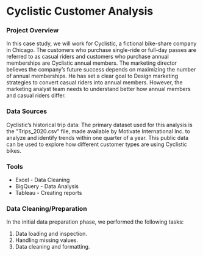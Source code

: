 # Cyclistic Customer Analysis

### Project Overview

In this case study, we will work for Cyclistic, a fictional bike-share company in Chicago. The customers who purchase single-ride or full-day passes are referred to as casual riders and customers who purchase annual memberships are Cyclistic annual members. The marketing director believes the company’s future success depends on maximizing the number of annual memberships. He has set a clear goal to Design marketing strategies to convert casual riders into annual members. However, the marketing analyst team needs to understand better how annual members and casual riders differ.

### Data Sources

Cyclistic’s historical trip data: The primary dataset used for this analysis is the "Trips_2020.csv" file, made available by Motivate International Inc. to analyze and identify trends within one quarter of a year. This public data can be used to explore how different customer types are using Cyclistic bikes.

### Tools

- Excel - Data Cleaning
- BigQuery - Data Analysis
- Tableau - Creating reports

### Data Cleaning/Preparation

In the initial data preparation phase, we performed the following tasks:
1. Data loading and inspection.
2. Handling missing values.
3. Data cleaning and formatting.





